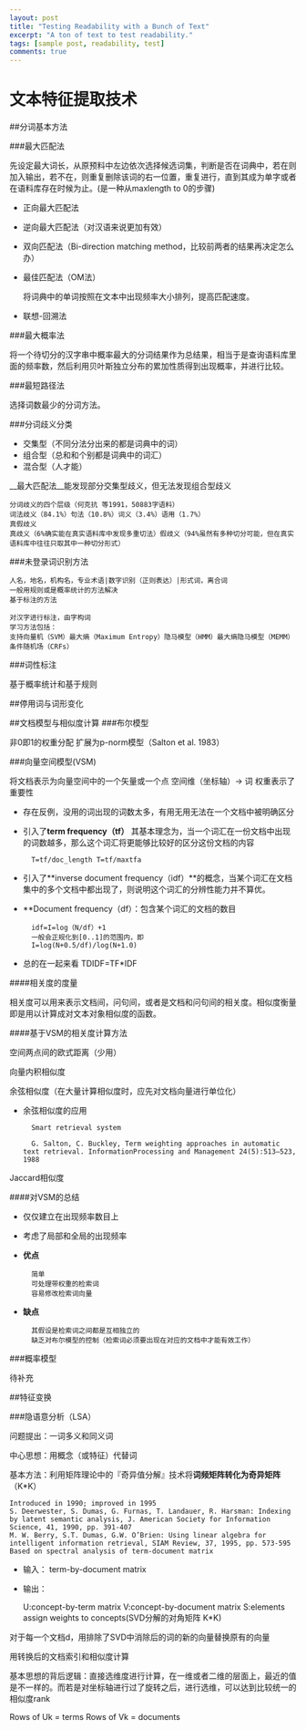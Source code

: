 ```yaml
---
layout: post
title: "Testing Readability with a Bunch of Text"
excerpt: "A ton of text to test readability."
tags: [sample post, readability, test]
comments: true
---
```




# 文本特征提取技术

##分词基本方法

###最大匹配法

先设定最大词长，从原预料中左边依次选择候选词集，判断是否在词典中，若在则加入输出，若不在，则重复删除该词的右一位置，重复进行，直到其成为单字或者在语料库存在时候为止。(是一种从maxlength to 0的步骤)

- 正向最大匹配法
- 逆向最大匹配法（对汉语来说更加有效）
- 双向匹配法（Bi-direction matching method，比较前两者的结果再决定怎么办）
- 最佳匹配法（OM法）

	将词典中的单词按照在文本中出现频率大小排列，提高匹配速度。
- 联想-回溯法

###最大概率法

将一个待切分的汉字串中概率最大的分词结果作为总结果，相当于是查询语料库里面的频率数，然后利用贝叶斯独立分布的累加性质得到出现概率，并进行比较。

###最短路径法

选择词数最少的分词方法。

###分词歧义分类

- 交集型（不同分法分出来的都是词典中的词）
- 组合型（总和和个别都是词典中的词汇）
- 混合型（人才能）

__最大匹配法__能发现部分交集型歧义，但无法发现组合型歧义

	分词歧义的四个层级（何克抗 等1991，50883字语料）
	词法歧义（84.1%）句法（10.8%）词义（3.4%）语用（1.7%）
	真假歧义
	真歧义（6%确实能在真实语料库中发现多重切法）假歧义（94%虽然有多种切分可能，但在真实语料库中往往只取其中一种切分形式）



###未登录词识别方法

	人名，地名，机构名，专业术语|数字识别（正则表达）|形式词，离合词
	一般用规则或是概率统计的方法解决
	基于标注的方法	

	对汉字进行标注，由字构词
	学习方法包括：
	支持向量机（SVM）最大熵（Maximum Entropy）隐马模型（HMM）最大熵隐马模型（MEMM）条件随机场（CRFs）

###词性标注

基于概率统计和基于规则

##停用词与词形变化


##文档模型与相似度计算
###布尔模型

非0即1的权重分配
扩展为p-norm模型（Salton et al. 1983）

###向量空间模型(VSM)

将文档表示为向量空间中的一个矢量或一个点
空间维（坐标轴）-> 词
权重表示了重要性

- 存在反例，没用的词出现的词数太多，有用无用无法在一个文档中被明确区分
- 引入了**term frequency（tf）** 其基本理念为，当一个词汇在一份文档中出现的词数越多，那么这个词汇将更能够比较好的区分这份文档的内容

		T=tf/doc_length	T=tf/maxtfa

- 引入了**inverse document frequency（idf）**的概念，当某个词汇在文档集中的多个文档中都出现了，则说明这个词汇的分辨性能力并不算优。

- **Document frequency（df）：包含某个词汇的文档的数目

		idf=I=log（N/df）+1
		一般会正规化到[0..1]的范围内，即
		I=log(N+0.5/df)/log(N+1.0)

- 总的在一起来看
		TDIDF=TF*IDF

####相关度的度量

相关度可以用来表示文档间，问句间，或者是文档和问句间的相关度。相似度衡量即是用以计算成对文本对象相似度的函数。

####基于VSM的相关度计算方法

空间两点间的欧式距离（少用）

向量内积相似度

余弦相似度（在大量计算相似度时，应先对文档向量进行单位化）

- 余弦相似度的应用

		Smart retrieval system

		G. Salton, C. Buckley, Term weighting approaches in automatic text retrieval. InformationProcessing and Management 24(5):513–523, 1988

Jaccard相似度

####对VSM的总结

- 仅仅建立在出现频率数目上
- 考虑了局部和全局的出现频率
- **优点**

		简单
		可处理带权重的检索词
		容易修改检索词向量
- **缺点**

		其假设是检索词之间都是互相独立的
		缺乏对布尔模型的控制（检索词必须要出现在对应的文档中才能有效工作）


###概率模型

待补充

##特征变换

###隐语意分析（LSA）

问题提出：一词多义和同义词

中心思想：用概念（或特征）代替词

基本方法：利用矩阵理论中的『奇异值分解』技术将**词频矩阵转化为奇异矩阵**（K*K）

	Introduced in 1990; improved in 1995
	S. Deerwester, S. Dumas, G. Furnas, T. Landauer, R. Harsman: Indexing by latent semantic analysis, J. American Society for Information Science, 41, 1990, pp. 391-407
	M. W. Berry, S.T. Dumas, G.W. O’Brien: Using linear algebra for intelligent information retrieval, SIAM Review, 37, 1995, pp. 573-595
	Based on spectral analysis of term-document matrix

- 输入： term-by-document matrix

- 输出： 

	U:concept-by-term matrix
	V:concept-by-document matrix
	S:elements assign weights to concepts(SVD分解的对角矩阵 K*K)

对于每一个文档d，用排除了SVD中消除后的词的新的向量替换原有的向量

用转换后的文档索引和相似度计算

基本思想的背后逻辑：直接选维度进行计算，在一维或者二维的层面上，最近的值是不一样的。而若是对坐标轴进行过了旋转之后，进行选维，可以达到比较统一的相似度rank


Rows of Uk = terms
Rows of Vk = documents

